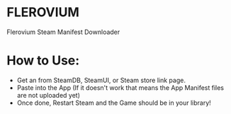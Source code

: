 # FLEROVIUM
Flerovium Steam Manifest Downloader

# How to Use:
- Get an from SteamDB, SteamUI, or Steam store link page.
- Paste into the App (If it doesn't work that means the App Manifest files are not uploaded yet)
- Once done, Restart Steam and the Game should be in your library!

